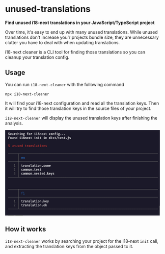 # unused-translations

**Find unused i18-next translations in your JavaScript/TypeScript project**

Over time, it's easy to end up with many unused translations. While unused translations don't increase you'r projects bundle size, they are unnecessary clutter you have to deal with when updating translations. 

i18-next cleaner is a CLI tool for finding those translations so you can cleanup your translation config.

## Usage

You can run `i18-next-cleaner` with the following command

```shell
npx i18-next-cleaner
```

It will find your i18-next configuration and read all the translation keys. Then it will try to find those translation keys in the source files of your project.

`i18-next-cleaner` will display the unused translation keys after finishing the analysis.

![](output.png)

## How it works

`i18-next-cleaner` works by searching your project for the i18-next `init` call, and extracting the translation keys from the object passed to it.



